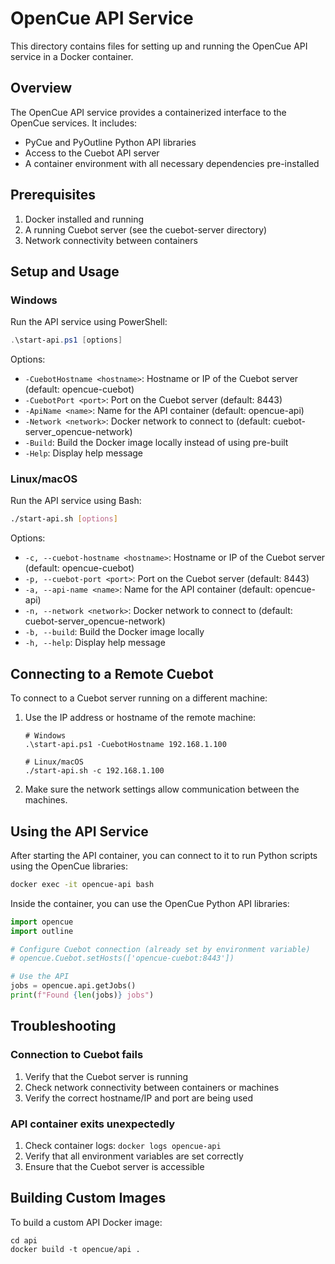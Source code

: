 # OpenCue API Service

This directory contains files for setting up and running the OpenCue API service in a Docker container.

## Overview

The OpenCue API service provides a containerized interface to the OpenCue services. It includes:
- PyCue and PyOutline Python API libraries
- Access to the Cuebot API server
- A container environment with all necessary dependencies pre-installed

## Prerequisites

1. Docker installed and running
2. A running Cuebot server (see the cuebot-server directory)
3. Network connectivity between containers

## Setup and Usage

### Windows

Run the API service using PowerShell:

```powershell
.\start-api.ps1 [options]
```

Options:
- `-CuebotHostname <hostname>`: Hostname or IP of the Cuebot server (default: opencue-cuebot)
- `-CuebotPort <port>`: Port on the Cuebot server (default: 8443)
- `-ApiName <name>`: Name for the API container (default: opencue-api)
- `-Network <network>`: Docker network to connect to (default: cuebot-server_opencue-network)
- `-Build`: Build the Docker image locally instead of using pre-built
- `-Help`: Display help message

### Linux/macOS

Run the API service using Bash:

```bash
./start-api.sh [options]
```

Options:
- `-c, --cuebot-hostname <hostname>`: Hostname or IP of the Cuebot server (default: opencue-cuebot)
- `-p, --cuebot-port <port>`: Port on the Cuebot server (default: 8443)
- `-a, --api-name <name>`: Name for the API container (default: opencue-api)
- `-n, --network <network>`: Docker network to connect to (default: cuebot-server_opencue-network)
- `-b, --build`: Build the Docker image locally
- `-h, --help`: Display help message

## Connecting to a Remote Cuebot

To connect to a Cuebot server running on a different machine:

1. Use the IP address or hostname of the remote machine:
   ```
   # Windows
   .\start-api.ps1 -CuebotHostname 192.168.1.100
   
   # Linux/macOS
   ./start-api.sh -c 192.168.1.100
   ```

2. Make sure the network settings allow communication between the machines.

## Using the API Service

After starting the API container, you can connect to it to run Python scripts using the OpenCue libraries:

```bash
docker exec -it opencue-api bash
```

Inside the container, you can use the OpenCue Python API libraries:

```python
import opencue
import outline

# Configure Cuebot connection (already set by environment variable)
# opencue.Cuebot.setHosts(['opencue-cuebot:8443'])

# Use the API
jobs = opencue.api.getJobs()
print(f"Found {len(jobs)} jobs")
```

## Troubleshooting

### Connection to Cuebot fails

1. Verify that the Cuebot server is running
2. Check network connectivity between containers or machines
3. Verify the correct hostname/IP and port are being used

### API container exits unexpectedly

1. Check container logs: `docker logs opencue-api`
2. Verify that all environment variables are set correctly
3. Ensure that the Cuebot server is accessible

## Building Custom Images

To build a custom API Docker image:

```
cd api
docker build -t opencue/api .
``` 